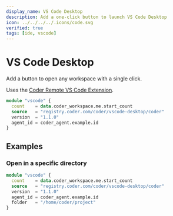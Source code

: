 ```yaml
---
display_name: VS Code Desktop
description: Add a one-click button to launch VS Code Desktop
icon: ../../../../.icons/code.svg
verified: true
tags: [ide, vscode]
---
```


# VS Code Desktop

Add a button to open any workspace with a single click.

Uses the [Coder Remote VS Code Extension](https://github.com/coder/vscode-coder).

```tf
module "vscode" {
  count    = data.coder_workspace.me.start_count
  source   = "registry.coder.com/coder/vscode-desktop/coder"
  version  = "1.1.0"
  agent_id = coder_agent.example.id
}
```

## Examples

### Open in a specific directory

```tf
module "vscode" {
  count    = data.coder_workspace.me.start_count
  source   = "registry.coder.com/coder/vscode-desktop/coder"
  version  = "1.1.0"
  agent_id = coder_agent.example.id
  folder   = "/home/coder/project"
}
```
